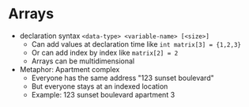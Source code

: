 # Arrays

- declaration syntax `<data-type> <variable-name> [<size>]`
	- Can add values at declaration time like `int matrix[3] = {1,2,3}`
	- Or can add index by index like `matrix[2] = 2`
	- Arrays can be multidimensional
- Metaphor: Apartment complex
	- Everyone has the same address "123 sunset boulevard"
	- But everyone stays at an indexed location
	- Example: 123 sunset boulevard apartment 3